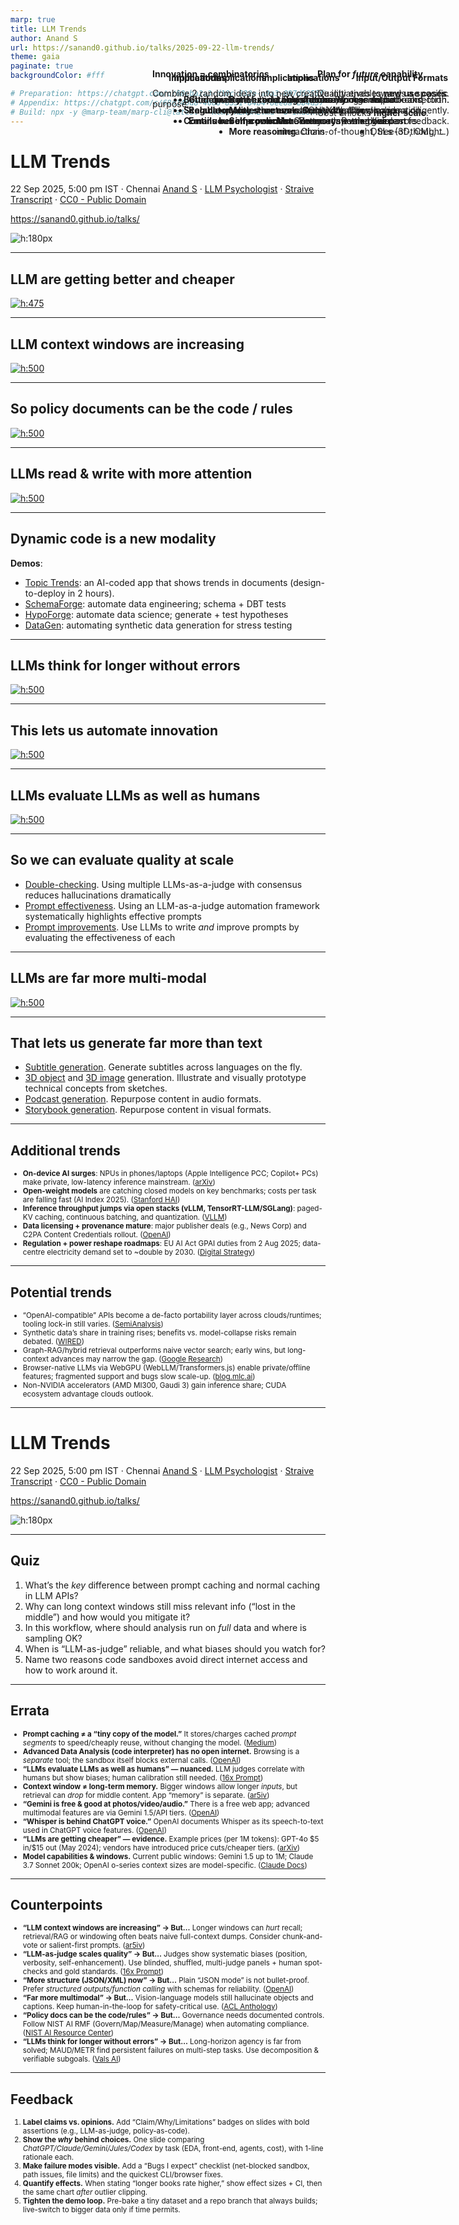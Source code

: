 ```yaml
---
marp: true
title: LLM Trends
author: Anand S
url: https://sanand0.github.io/talks/2025-09-22-llm-trends/
theme: gaia
paginate: true
backgroundColor: #fff

# Preparation: https://chatgpt.com/c/68cba2a3-d10c-832e-a9a3-897d6253f730
# Appendix: https://chatgpt.com/c/68d140d8-4080-8331-84b4-8ee8afbb4d37
# Build: npx -y @marp-team/marp-cli@latest --html README.md -o index.html
---
```


<style>
  aside {
    position: absolute;
    top: 150px;
    right: 30px;
    max-width: 500px;
  }

</style>

# LLM Trends

22 Sep 2025, 5:00 pm IST · Chennai
[Anand S](https://s-anand.net/) · [LLM Psychologist](https://www.linkedin.com/in/sanand0/) · [Straive](https://straive.com/)
[Transcript](https://github.com/sanand0/talks/blob/main/2025-09-22-llm-trends/transcript.md) · [CC0 - Public Domain](https://creativecommons.org/publicdomain/zero/1.0/)

https://sanand0.github.io/talks/

![h:180px](https://api.qrserver.com/v1/create-qr-code/?size=150x150&data=https://sanand0.github.io/talks/2025-09-22-llm-trends/)

---

## LLM are getting better **and** cheaper

[![h:475](../2025-07-13-goodbye-mba-hello-ai/pricing.webp)](https://sanand0.github.io/llmpricing/)

<aside style="max-width:300px" data-marpit-fragment>

**Plan for _future_ capability**.

Quality enables **new use cases**.

Cost unlocks **higher scale**.

</aside>

---

## LLM context windows are increasing

[![h:500](https://cdn.prod.website-files.com/66efe12cea125ae2bb1471da/680a244002ab2f063f3a9108_llm_context_window_evolution.png)](https://www.meibel.ai/post/understanding-the-impact-of-increasing-llm-context-windows)

<aside style="max-width:300px" data-marpit-fragment>

#### Implications

- **Longer docs**. Process entire books, manuals.
- **More memory**. Remember past interactions.

</aside>

---

## So policy documents can **be** the code / rules

[![h:500](policy-as-code.webp)](https://sanand0.github.io/policyascode/)

<aside style="max-width:450px" data-marpit-fragment>

#### Implications

- **Guidelines are executable checks**. No manual back-and-forth.
- **Regulatory rules are evals**. Apply directly.
- **Emails become policies**. Common law emerges.

</aside>

---

## LLMs read & write with more attention

[![h:500](https://images.ctfassets.net/kftzwdyauwt9/2oTJ2p3iGsEPnBrYeNhxbb/9d14d937dc6004da8a49561af01b6781/OpenAI-MRCR_accuracy_2needle_Lightmode.svg)](https://openai.com/index/gpt-4-1/)

<aside style="max-width:600px" data-marpit-fragment>

#### Implications

- **Better code**. Fewer errors,
  longer output.
- **More structure**. JSON, XML follow schema diligently.
- **Self-correction**. Better at spotting own errors.
- **More reasoning**. Chain-of-thought, tree-of-thought.

</aside>

---

## **Dynamic code** is a new modality

**Demos**:

- [Topic Trends](https://sanand0.github.io/topictrends/): an AI-coded app that shows trends in documents (design-to-deploy in 2 hours).
- [SchemaForge](https://prudhvi1709.github.io/schemaforge/): automate data engineering; schema + DBT tests
- [HypoForge](https://sanand0.github.io/hypoforge/): automate data science; generate + test hypotheses
- [DataGen](https://nitin399-maker.github.io/datagen/): automating synthetic data generation for stress testing

---

## LLMs think for longer without errors

[![h:500](https://res.cloudinary.com/lesswrong-2-0/image/upload/f_auto,q_auto/v1/mirroredImages/deesrjitvXM4xYGZd/e6bm1rfz9dazzub1lupj)](https://www.lesswrong.com/posts/deesrjitvXM4xYGZd/metr-measuring-ai-ability-to-complete-long-tasks)

<aside style="max-width:300px" data-marpit-fragment>

#### Implications

- **Autonomy**. Agents, self-correction.
- **Creativity**. Complex ideation.

</aside>

---

## This lets us automate **innovation**

[![h:500](ideator.webp)](https://tools.s-anand.net/ideator/)

<aside style="max-width:475px" data-marpit-fragment>

**Innovation = combinatorics**

Combine 2 random ideas into new creative initiatives towards a specific purpose.

</aside>

---

## LLMs evaluate LLMs as well as humans

[![h:500](https://miro.medium.com/v2/resize:fit:720/format:webp/1*7s9ESqBz4pJaP1_r4bahlA.png)](https://medium.com/@techsachin/replacing-judges-with-juries-llm-generation-evaluations-with-panel-of-llm-evaluators-d1e77dfb521e)

<aside style="max-width:500px" data-marpit-fragment>

#### Implications

- **Better quality**. Multiple LLMs reduce errors.
- **Scalable quality**. Humans assess exceptions.
- **Continuous improvement**. Always-on evals based on feedback.

</aside>

---

## So we can evaluate quality at scale

- [Double-checking](https://sanand0.github.io/llmevals/double-checking/). Using multiple LLMs-as-a-judge with consensus reduces hallucinations dramatically
- [Prompt effectiveness](https://sanand0.github.io/llmevals/emotion-prompts/). Using an LLM-as-a-judge automation framework systematically highlights effective prompts
- [Prompt improvements](https://sanand0.github.io/promptevals/). Use LLMs to write _and_ improve prompts by evaluating the effectiveness of each

---

## LLMs are far more multi-modal

[![h:500](https://epoch.ai/assets/images/posts/2023/how-predictable-is-language-model-benchmark-performance/egraphs/mmlu.png)](https://epoch.ai/blog/how-predictable-is-language-model-benchmark-performance)

<aside style="max-width:350px" data-marpit-fragment>

#### Input/Output Formats

- Audio
- Image
- Video
- DSLs (3D, CML, ...)

</aside>

---

## That lets us generate far more than text

- [Subtitle generation](https://prudhvi1709.github.io/subtitlegen/). Generate subtitles across languages on the fly.
- [3D object](https://nitin399-maker.github.io/3dobjectgen/) and [3D image](https://nitin399-maker.github.io/3dimagegen/) generation. Illustrate and visually prototype technical concepts from sketches.
- [Podcast generation](https://tools.s-anand.net/podcast/). Repurpose content in audio formats.
- [Storybook generation](https://tools.s-anand.net/picbook/). Repurpose content in visual formats.

---

## Additional trends

<small>

- **On-device AI surges**: NPUs in phones/laptops (Apple Intelligence PCC; Copilot+ PCs) make private, low-latency inference mainstream. ([arXiv][x1])
- **Open-weight models** are catching closed models on key benchmarks; costs per task are falling fast (AI Index 2025). ([Stanford HAI][x2])
- **Inference throughput jumps via open stacks (vLLM, TensorRT-LLM/SGLang)**: paged-KV caching, continuous batching, and quantization. ([VLLM][x3])
- **Data licensing + provenance mature**: major publisher deals (e.g., News Corp) and C2PA Content Credentials rollout. ([OpenAI][x4])
- **Regulation + power reshape roadmaps**: EU AI Act GPAI duties from 2 Aug 2025; data-centre electricity demand set to \~double by 2030. ([Digital Strategy][x5])

</small>

---

## Potential trends

<small>

- “OpenAI-compatible” APIs become a de-facto portability layer across clouds/runtimes; tooling lock-in still varies. ([SemiAnalysis][x6])
- Synthetic data’s share in training rises; benefits vs. model-collapse risks remain debated. ([WIRED][x7])
- Graph-RAG/hybrid retrieval outperforms naive vector search; early wins, but long-context advances may narrow the gap. ([Google Research][x8])
- Browser-native LLMs via WebGPU (WebLLM/Transformers.js) enable private/offline features; fragmented support and bugs slow scale-up. ([blog.mlc.ai][x9])
- Non-NVIDIA accelerators (AMD MI300, Gaudi 3) gain inference share; CUDA ecosystem advantage clouds outlook.

</small>

---

# LLM Trends

22 Sep 2025, 5:00 pm IST · Chennai
[Anand S](https://s-anand.net/) · [LLM Psychologist](https://www.linkedin.com/in/sanand0/) · [Straive](https://straive.com/)
[Transcript](https://github.com/sanand0/talks/blob/main/2025-09-22-llm-trends/transcript.md) · [CC0 - Public Domain](https://creativecommons.org/publicdomain/zero/1.0/)

https://sanand0.github.io/talks/

![h:180px](https://api.qrserver.com/v1/create-qr-code/?size=150x150&data=https://sanand0.github.io/talks/2025-09-22-llm-trends/)

---

## Quiz

1. What’s the _key_ difference between prompt caching and normal caching in LLM APIs?
2. Why can long context windows still miss relevant info (“lost in the middle”) and how would you mitigate it?
3. In this workflow, where should analysis run on _full_ data and where is sampling OK?
4. When is “LLM-as-judge” reliable, and what biases should you watch for?
5. Name two reasons code sandboxes avoid direct internet access and how to work around it.

---

## Errata

<small>

- **Prompt caching ≠ a “tiny copy of the model.”** It stores/charges cached _prompt segments_ to speed/cheaply reuse, without changing the model. ([Medium][1])
- **Advanced Data Analysis (code interpreter) has no open internet.** Browsing is a _separate_ tool; the sandbox itself blocks external calls. ([OpenAI][2])
- **“LLMs evaluate LLMs as well as humans” — nuanced.** LLM judges correlate with humans but show biases; human calibration still needed. ([16x Prompt][3])
- **Context window ≠ long-term memory.** Bigger windows allow longer _inputs_, but retrieval can _drop_ for middle content. App “memory” is separate. ([ar5iv][4])
- **“Gemini is free & good at photos/video/audio.”** There is a free web app; advanced multimodal features are via Gemini 1.5/API tiers. ([OpenAI][5])
- **“Whisper is behind ChatGPT voice.”** OpenAI documents Whisper as its speech-to-text used in ChatGPT voice features. ([OpenAI][6])
- **“LLMs are getting cheaper” — evidence.** Example prices (per 1M tokens): GPT-4o \$5 in/\$15 out (May 2024); vendors have introduced price cuts/cheaper tiers. ([arXiv][7])
- **Model capabilities & windows.** Current public windows: Gemini 1.5 up to 1M; Claude 3.7 Sonnet 200k; OpenAI o-series context sizes are model-specific. ([Claude Docs][8])

</small>

---

## Counterpoints

<small>

- **“LLM context windows are increasing” → But…** Longer windows can _hurt_ recall; retrieval/RAG or windowing often beats naive full-context dumps. Consider chunk-and-vote or salient-first prompts. ([ar5iv][4])
- **“LLM-as-judge scales quality” → But…** Judges show systematic biases (position, verbosity, self-enhancement). Use blinded, shuffled, multi-judge panels + human spot-checks and gold standards. ([16x Prompt][3])
- **“More structure (JSON/XML) now” → But…** Plain “JSON mode” is not bullet-proof. Prefer _structured outputs/function calling_ with schemas for reliability. ([OpenAI][9])
- **“Far more multimodal” → But…** Vision-language models still hallucinate objects and captions. Keep human-in-the-loop for safety-critical use. ([ACL Anthology][10])
- **“Policy docs can be the code/rules” → But…** Governance needs documented controls. Follow NIST AI RMF (Govern/Map/Measure/Manage) when automating compliance. ([NIST AI Resource Center][11])
- **“LLMs think for longer without errors” → But…** Long-horizon agency is far from solved; MAUD/METR find persistent failures on multi-step tasks. Use decomposition & verifiable subgoals. ([Vals AI][12])

</small>

---

## Feedback

<small>

1. **Label claims vs. opinions.** Add “Claim/Why/Limitations” badges on slides with bold assertions (e.g., LLM-as-judge, policy-as-code).
2. **Show the _why_ behind choices.** One slide comparing _ChatGPT/Claude/Gemini/Jules/Codex_ by task (EDA, front-end, agents, cost), with 1-line rationale each.
3. **Make failure modes visible.** Add a “Bugs I expect” checklist (net-blocked sandbox, path issues, file limits) and the quickest CLI/browser fixes.
4. **Quantify effects.** When stating “longer books rate higher,” show effect sizes + CI, then the same chart _after_ outlier clipping.
5. **Tighten the demo loop.** Pre-bake a tiny dataset and a repo branch that always builds; live-switch to bigger data only if time permits.

</small>

[1]: https://medium.com/data-science/4-ways-you-cant-use-the-chatgpt-code-interpreter-that-will-disrupt-your-analytics-c31d29034b69 "4 Ways You Can't Use the ChatGPT Code Interpreter That ..."
[2]: https://openai.com/index/chatgpt-plugins/ "ChatGPT plugins"
[3]: https://prompt.16x.engineer/blog/claude-sonnet-gpt4-context-window-token-limit "Claude 3.5 Sonnet vs GPT-4o: Context Window and Token Limit"
[4]: https://ar5iv.labs.arxiv.org/html/2307.03172 "Lost in the Middle: How Language Models Use Long Contexts"
[5]: https://openai.com/index/hello-gpt-4o/ "Hello GPT-4o"
[6]: https://openai.com/chatgpt/pricing/ "Pricing - ChatGPT - OpenAI"
[7]: https://arxiv.org/html/2406.18403v3 "LLMs instead of Human Judges? A Large Scale Empirical ..."
[8]: https://docs.anthropic.com/en/docs/build-with-claude/context-windows "Context windows - Anthropic API"
[9]: https://openai.com/index/introducing-structured-outputs-in-the-api/ "Introducing Structured Outputs in the API"
[10]: https://aclanthology.org/2024.findings-acl.414.pdf "Logical Closed Loop: Uncovering Object Hallucinations in ..."
[11]: https://airc.nist.gov/airmf-resources/playbook/ "Playbook - AIRC - NIST AI Resource Center"
[12]: https://www.vals.ai/models/anthropic_claude-3-5-sonnet-20241022 "Claude 3.5 Sonnet Latest"
[x1]: https://arxiv.org/abs/2307.03172 "Lost in the Middle: How Language Models Use Long Contexts"
[x2]: https://hai.stanford.edu/assets/files/hai_ai_index_report_2025.pdf "Artificial Intelligence Index Report 2025 | Stanford HAI"
[x3]: https://docs.vllm.ai/en/latest/serving/openai_compatible_server.html "OpenAI-Compatible Server - vLLM"
[x4]: https://openai.com/index/understanding-the-source-of-what-we-see-and-hear-online/ "Understanding the source of what we see and hear online"
[x5]: https://digital-strategy.ec.europa.eu/en/policies/regulatory-framework-ai "AI Act | Shaping Europe's digital future - European Union"
[x6]: https://semianalysis.com/2025/09/03/amazons-ai-resurgence-aws-anthropics-multi-gigawatt-trainium-expansion/ "Amazon's AI Resurgence: AWS & Anthropic's Multi ..."
[x7]: https://www.wired.com/story/stanford-study-global-artificial-intelligence-index "The AI Race Has Gotten Crowded-and China Is Closing In on the US"
[x8]: https://research.google/blog/looking-back-at-speculative-decoding/ "Looking back at speculative decoding"
[x9]: https://blog.mlc.ai/2024/06/13/webllm-a-high-performance-in-browser-llm-inference-engine "WebLLM: A High-Performance In-Browser LLM Inference ..."
